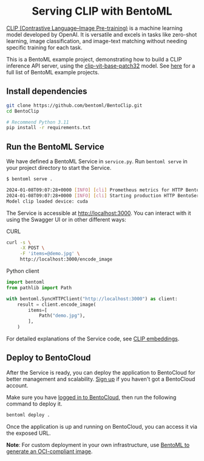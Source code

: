 <div align="center">
    <h1 align="center">Serving CLIP with BentoML</h1>
</div>

[CLIP (Contrastive Language–Image Pre-training)](https://openai.com/research/clip) is a machine learning model developed by OpenAI. It is versatile and excels in tasks like zero-shot learning, image classification, and image-text matching without needing specific training for each task.

This is a BentoML example project, demonstrating how to build a CLIP inference API server, using the [clip-vit-base-patch32](https://huggingface.co/openai/clip-vit-base-patch32) model. See [here](https://github.com/bentoml/BentoML?tab=readme-ov-file#%EF%B8%8F-what-you-can-build-with-bentoml) for a full list of BentoML example projects.

## Install dependencies

```bash
git clone https://github.com/bentoml/BentoClip.git
cd BentoClip

# Recommend Python 3.11
pip install -r requirements.txt
```

## Run the BentoML Service

We have defined a BentoML Service in `service.py`. Run `bentoml serve` in your project directory to start the Service.

```bash
$ bentoml serve .

2024-01-08T09:07:28+0000 [INFO] [cli] Prometheus metrics for HTTP BentoServer from "service:CLIPService" can be accessed at http://localhost:3000/metrics.
2024-01-08T09:07:28+0000 [INFO] [cli] Starting production HTTP BentoServer from "service:CLIPService" listening on http://localhost:3000 (Press CTRL+C to quit)
Model clip loaded device: cuda
```

The Service is accessible at [http://localhost:3000](http://localhost:3000/). You can interact with it using the Swagger UI or in other different ways:

CURL

```bash
curl -s \
     -X POST \
     -F 'items=@demo.jpg' \
     http://localhost:3000/encode_image
```

Python client

```python
import bentoml
from pathlib import Path

with bentoml.SyncHTTPClient("http://localhost:3000") as client:
    result = client.encode_image(
        items=[
            Path("demo.jpg"),
        ],
    )
```

For detailed explanations of the Service code, see [CLIP embeddings](https://docs.bentoml.org/en/latest/use-cases/embeddings/clip-embeddings.html).

## Deploy to BentoCloud

After the Service is ready, you can deploy the application to BentoCloud for better management and scalability. [Sign up](https://www.bentoml.com/) if you haven't got a BentoCloud account.

Make sure you have [logged in to BentoCloud](https://docs.bentoml.com/en/latest/bentocloud/how-tos/manage-access-token.html), then run the following command to deploy it.

```bash
bentoml deploy .
```

Once the application is up and running on BentoCloud, you can access it via the exposed URL.

**Note**: For custom deployment in your own infrastructure, use [BentoML to generate an OCI-compliant image](https://docs.bentoml.com/en/latest/guides/containerization.html).
